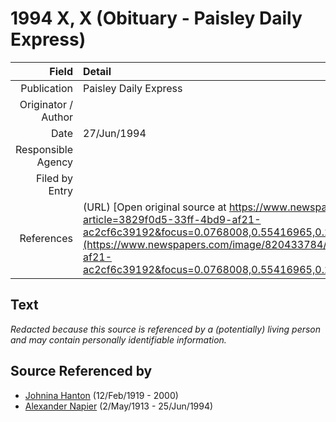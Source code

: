 ﻿---
layout: page
permalink: /sources/s98921056
---

# 1994 X, X (Obituary - Paisley Daily Express)

Field | Detail
---:|:---
Publication | Paisley Daily Express
Originator / Author | 
Date | 27/Jun/1994
Responsible Agency | 
Filed by Entry | 
References | (URL) [Open original source at https://www.newspapers.com/image/820433784/?article=3829f0d5-33ff-4bd9-af21-ac2cf6c39192&focus=0.0768008,0.55416965,0.20303267,0.70679164&xid=3355](https://www.newspapers.com/image/820433784/?article=3829f0d5-33ff-4bd9-af21-ac2cf6c39192&focus=0.0768008,0.55416965,0.20303267,0.70679164&xid=3355)

## Text

_Redacted because this source is referenced by a (potentially) living person and may contain personally identifiable information._

## Source Referenced by

* [Johnina Hanton](../people/@68592798@-johnina-hanton-b1919-2-12-d2000.md) (12/Feb/1919 - 2000)
* [Alexander Napier](../people/@80968928@-alexander-napier-b1913-5-2-d1994-6-25.md) (2/May/1913 - 25/Jun/1994)
